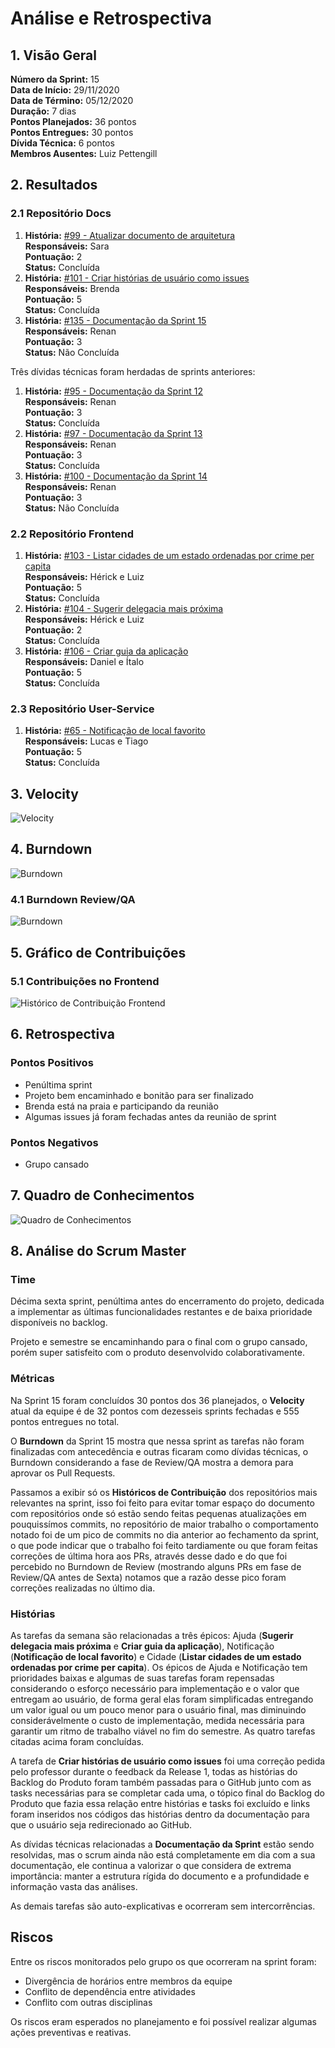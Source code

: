 # Análise e Retrospectiva

## 1. Visão Geral
**Número da Sprint:** 15                     
**Data de Início:** 29/11/2020     
**Data de Término:** 05/12/2020   
**Duração:** 7 dias  
**Pontos Planejados:** 36 pontos  
**Pontos Entregues:** 30 pontos  
**Dívida Técnica:** 6 pontos  
**Membros Ausentes:** Luiz Pettengill   

## 2. Resultados
### 2.1 Repositório Docs 
1. **História:** [#99 - Atualizar documento de arquitetura](https://github.com/fga-eps-mds/2020.1-stay-safe-docs/issues/99)    
**Responsáveis:** Sara       
**Pontuação:** 2  
**Status:** Concluída  
2. **História:** [#101 - Criar histórias de usuário como issues](https://github.com/fga-eps-mds/2020.1-stay-safe-docs/issues/101)    
**Responsáveis:** Brenda         
**Pontuação:** 5     
**Status:** Concluída 
3. **História:** [#135 - Documentação da Sprint 15](https://github.com/fga-eps-mds/2020.1-stay-safe-docs/issues/135)    
**Responsáveis:** Renan     
**Pontuação:** 3    
**Status:** Não Concluída 
 
Três dívidas técnicas foram herdadas de sprints anteriores:  
1. **História:** [#95 - Documentação da Sprint 12](https://github.com/fga-eps-mds/2020.1-stay-safe-docs/issues/95)    
**Responsáveis:** Renan     
**Pontuação:** 3  
**Status:** Concluída 
2. **História:** [#97 - Documentação da Sprint 13](https://github.com/fga-eps-mds/2020.1-stay-safe-docs/issues/97)    
**Responsáveis:** Renan     
**Pontuação:** 3    
**Status:** Concluída 
3. **História:** [#100 - Documentação da Sprint 14](https://github.com/fga-eps-mds/2020.1-stay-safe-docs/issues/100)    
**Responsáveis:** Renan     
**Pontuação:** 3   
**Status:** Não Concluída 
   

### 2.2 Repositório Frontend
1. **História:** [#103 - Listar cidades de um estado ordenadas por crime per capita](https://github.com/fga-eps-mds/2020.1-stay-safe-front-end/issues/103)    
**Responsáveis:** Hérick e Luiz            
**Pontuação:** 5          
**Status:** Concluída  
2. **História:** [#104 - Sugerir delegacia mais próxima](https://github.com/fga-eps-mds/2020.1-stay-safe-front-end/issues/104)    
**Responsáveis:** Hérick e Luiz         
**Pontuação:** 2      
**Status:** Concluída         
3. **História:** [#106 - Criar guia da aplicação](https://github.com/fga-eps-mds/2020.1-stay-safe-front-end/issues/106)    
**Responsáveis:** Daniel e Ítalo          
**Pontuação:** 5      
**Status:** Concluída     
   
### 2.3 Repositório User-Service
1. **História:** [#65 - Notificação de local favorito](https://github.com/fga-eps-mds/2020.1-stay-safe-user-service/issues/65)    
**Responsáveis:** Lucas e Tiago          
**Pontuação:** 5   
**Status:** Concluída 

## 3. Velocity
![Velocity](../../images/sprints/sprint-15/Velocity.png "Velocity")

## 4. Burndown
![Burndown](../../images/sprints/sprint-15/Burndown.png "Burndown")

### 4.1 Burndown Review/QA
![Burndown](../../images/sprints/sprint-15/Burndown-Review.png "Burndown")


## 5. Gráfico de Contribuições

### 5.1 Contribuições no Frontend
![Histórico de Contribuição Frontend](../../images/sprints/sprint-15/ContributionGraph-Frontend.png "Histórico de Contribuição Frontend")

## 6. Retrospectiva

### Pontos Positivos
* Penúltima sprint
* Projeto bem encaminhado e bonitão para ser finalizado
* Brenda está na praia e participando da reunião
* Algumas issues já foram fechadas antes da reunião de sprint

### Pontos Negativos
* Grupo cansado

## 7. Quadro de Conhecimentos
![Quadro de Conhecimentos](../../images/sprints/sprint-13/KnowledgeBoard.png "Quadro de Conhecimentos")

## 8. Análise do Scrum Master
### Time
Décima sexta sprint, penúltima antes do encerramento do projeto, dedicada a implementar as últimas funcionalidades restantes e de baixa prioridade disponíveis no backlog.

Projeto e semestre se encaminhando para o final com o grupo cansado, porém super satisfeito com o produto desenvolvido colaborativamente.

### Métricas
Na Sprint 15 foram concluídos 30 pontos dos 36 planejados, o **Velocity** atual da equipe é de 32 pontos com dezesseis sprints fechadas e 555 pontos entregues no total. 

O **Burndown** da Sprint 15 mostra que nessa sprint as tarefas não foram finalizadas com antecedência e outras ficaram como dívidas técnicas, o Burndown considerando a fase de Review/QA mostra a demora para aprovar os Pull Requests.

Passamos a exibir só os **Históricos de Contribuição** dos repositórios mais relevantes na sprint, isso foi feito para evitar tomar espaço do documento com repositórios onde só estão sendo feitas pequenas atualizações em pouquissímos commits, no repositório de maior trabalho o comportamento notado foi de um pico de commits no dia anterior ao fechamento da sprint, o que pode indicar que o trabalho foi feito tardiamente ou que foram feitas correções de última hora aos PRs, através desse dado e do que foi percebido no Burndown de Review (mostrando alguns PRs em fase de Review/QA antes de Sexta) notamos que a razão desse pico foram correções realizadas no último dia.

### Histórias
As tarefas da semana são relacionadas a três épicos: Ajuda (**Sugerir delegacia mais próxima** e **Criar guia da aplicação**), Notificação (**Notificação de local favorito**) e Cidade (**Listar cidades de um estado ordenadas por crime per capita**). Os épicos de Ajuda e Notificação tem prioridades baixas e algumas de suas tarefas foram repensadas considerando o esforço necessário para implementação e o valor que entregam ao usuário, de forma geral elas foram simplificadas entregando um valor igual ou um pouco menor para o usuário final, mas diminuindo considerávelmente o custo de implementação, medida necessária para garantir um ritmo de trabalho viável no fim do semestre. As quatro tarefas citadas acima foram concluídas.

A tarefa de **Criar histórias de usuário como issues** foi uma correção pedida pelo professor durante o feedback da Release 1, todas as histórias do Backlog do Produto foram também passadas para o GitHub junto com as tasks necessárias para se completar cada uma, o tópico final do Backlog do Produto que fazia essa relação entre histórias e tasks foi excluído e links foram inseridos nos códigos das histórias dentro da documentação para que o usuário seja redirecionado ao GitHub.

As dívidas técnicas relacionadas a **Documentação da Sprint** estão sendo resolvidas, mas o scrum ainda não está completamente em dia com a sua documentação, ele continua a valorizar o que considera de extrema importância: manter a estrutura rígida do documento e a profundidade e informação vasta das análises.

As demais tarefas são auto-explicativas e ocorreram sem intercorrências.

## Riscos
Entre os riscos monitorados pelo grupo os que ocorreram na sprint foram:

* Divergência de horários entre membros da equipe
* Conflito de dependência entre atividades 
* Conflito com outras disciplinas

Os riscos eram esperados no planejamento e foi possível realizar algumas ações preventivas e reativas.